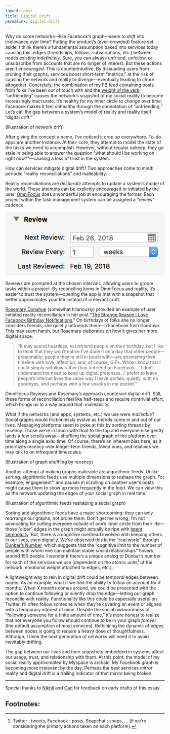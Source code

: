 ```yaml
---
layout: post
title: Digital Drift
permalink: digital-drift
---
```


Why do some networks—like Facebook’s graph—seem to _drift_ into irrelevance over time? Putting the product’s (ever-crowded) feature set aside, I think there’s a fundamental assumption baked into services today causing this: edges (friendships, follows, subscriptions, etc.) between nodes existing _indefinitely_. Sure, you can always unfriend, unfollow, or unsubscribe from accounts that are no longer of interest. But these actions aren’t _encouraged_. This is  counterintuitive. By dissuading users from pruning their graphs, services boost short-term “metrics,” at the risk of causing the network and reality to diverge—eventually leading to churn altogether. Concretely, the combination of my FB feed containing posts from folks I’ve been out of touch with and the [weight of the verb](/ambient-intimacy#network-nomenclature) “unfriending” causes the network’s snapshot of my social reality to become increasingly inaccurate. It’s healthy for my inner circle to _change_ over time; Facebook makes it feel unhealthy through the connotation of “unfriending.” Let’s call the gap between a system’s model of reality and reality itself “digital drift.”

(Illustration of network drift)

After giving the concept a name, I’ve noticed it crop up everywhere. To-do apps are another instance. At their core, they attempt to model the state of the tasks we need to accomplish. However, without regular upkeep, they go stale in being able to answer the question “what should I be working on right now?“—causing a loss of trust in the system.

How can services mitigate digital drift? Two approaches come to mind: periodic “reality reconciliations” and malleability.

Reality reconciliations are _deliberate_ attempts to update a system’s model of the world. These attempts can be explicitly encouraged or initiated by the user. [OmniFocus](https://www.omnigroup.com/omnifocus) does a wonderful job at encouraging the former. Each project within the task management system can be assigned a “review” cadence.

![Review: Next Review: Feb 26, 2018, Review Every: 1 week, Last Reviewed: Feb 19, 2018](/public/images/omni_review.png)

Reviews are prompted at the chosen intervals, allowing users to groom tasks within a project. By reconciling items in OmniFocus and reality, it’s easier to trust the system—opening the app is met with a snapshot that better approximates your life instead of irrelevant cruft.

[Rosemary Donahue](https://twitter.com/rosadona) (somewhat hilariously) provided an example of user initiated reality reconciliation in her post “[The Strange Reason I Love Facebook Birthday Notifications](https://hellogiggles.com/love-sex/friends/love-facebook-notifications-unfriend/).” On birthdays of folks she no longer considers friends, she quietly unfriends them—a Facebook Irish Goodbye. This may seem harsh, but Rosemary elaborates on how it gives her more digital space.

> “It may sound heartless, to unfriend people on their birthday, but I like to think that they won’t notice I’ve done it on a day that other people—presumably, people they’re still in touch with—are showering their timeline with love, affection, and, of course, GIFs. While I know that I could simply unfollow rather than unfriend on Facebook…, I don’t understand the need to keep up digital pretenses…I prefer to leave people’s Internet lives the same way I leave parties: quietly, with no goodbyes, and perhaps with a few snacks in my pocket.”

OmniFocus Reviews and Rosemary’s approach counteract digital drift. Still, these forms of reconciliation feel like half-steps and require nontrivial effort, which brings us to a way around that: malleability.

What if the networks (and apps, systems, etc.) we use were _malleable_? Social graphs would frictionlessly evolve as friends come in and out of our lives. Messaging platforms seem to poke at this by sorting threads by recency. Those we’re in touch with float to the top and everyone else gently lands a few scrolls away—shuffling the social graph of the platform over time along a single axis: time. Of course, there’s an inherent bias here, as it prioritizes recency over longer-term friends, loved ones, and relatives we may talk to on infrequent timescales.

(Illustration of graph shuffling by recency)

Another attempt at making graphs malleable are algorithmic feeds. Unlike sorting, algorithmic feeds use multiple dimensions to reshape the graph. For example, engagement™ and pauses in scrolling on another user’s posts might cause them to show up more frequently in the feed. We can view this as the network updating the edges of your social graph in real time.

(Illustration of algorithmic feeds reshaping a social graph)

Sorting and algorithmic feeds have a major shortcoming: they can only _rearrange_ our graphs, not prune them. Don’t get me wrong, I’m not advocating for cutting everyone outside of one’s inner circle from their life—those “older” edges in the graph might actually be ripe with [latent serendipity](http://danshipper.com/latent-serendipity). But, there is a cognitive overhead involved with keeping others in our lives, even  digitally. We’ve observed this in the “real world” through [Dunbar’s Number](https://en.wikipedia.org/wiki/Dunbar%27s_number), which suggests that the “cognitive limit to the number of people with whom one can maintain stable social relationships” hovers around 150 people. I wonder if there’s a unique analog to Dunbar’s number for each of the services we use (dependent on the atomic units[^1] of the network, emotional weight attached to edges, etc.).

A lightweight way to rein in digital drift could be _temporal_ edges between nodes. As an example, what if we had the ability to follow an account for _X_ months. When _X_ months comes around, we could be presented with the option to continue following or silently drop the edge—letting our graph reconcile with reality. Functionality like this could be especially useful on Twitter. I’ll often follow someone when they’re covering an event or aligned with a temporary interest of mine. Despite the social awkwardness of “following someone for a finite amount of time,” it’s more honest to realize that not everyone you follow should continue to be in your graph _forever_ (the default assumption of most services). Rethinking the dynamic of edges between nodes is going to require a heavy dose of thoughtfulness. Although, I think the next generation of networks will need it to avoid inevitably drifting.

The gap between our lives and their snapshots embedded in systems affect our usage, trust, and relationship with them. At this point, the model of my social reality approximated by Myspace is archaic. My Facebook graph is becoming more irrelevant by the day. Perhaps the best services _mirror_ reality and digital drift is a trailing indicator of that mirror being broken.

---

Special thanks to [Nikhil](https://twitter.com/nikillinit) and [Can](https://twitter.com/can) for feedback on early drafts of this essay.

## Footnotes:

[^1]: Twitter : tweets, Facebook : posts, Snapchat : snaps, … (if we’re considering the primary actions taken on each platform).
